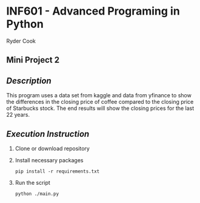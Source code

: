 # **INF601 - Advanced Programing in Python**
Ryder Cook
## **Mini Project 2**
## _Description_
This program uses a data set from kaggle and data from yfinance to show the
differences in the closing price of coffee compared to the closing price of 
Starbucks stock. The end results will show the closing prices for the last 22 years.
## _Execution Instruction_
1. Clone or download repository
2. Install necessary packages

   `pip install -r requirements.txt`
3. Run the script

   `python ./main.py`